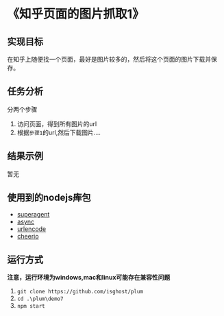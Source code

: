 # 《知乎页面的图片抓取1》
## 实现目标
在知乎上随便找一个页面，最好是图片较多的，然后将这个页面的图片下载并保存。
## 任务分析
分两个步骤
1. 访问页面，得到所有图片的url  
2. 根据```步骤1```的url,然后下载图片....

  
## 结果示例
暂无

        
## 使用到的nodejs~~库~~包
* [superagent](https://github.com/visionmedia/superagent)
* [async](https://github.com/caolan/async)
* [urlencode](https://github.com/node-modules/urlencode)
* [cheerio](https://github.com/cheeriojs/cheerio)


## 运行方式
**注意，运行环境为windows,mac和linux可能存在兼容性问题**

1. ```git clone https://github.com/isghost/plum```
2. ```cd .\plum\demo7```
3. ```npm start```
